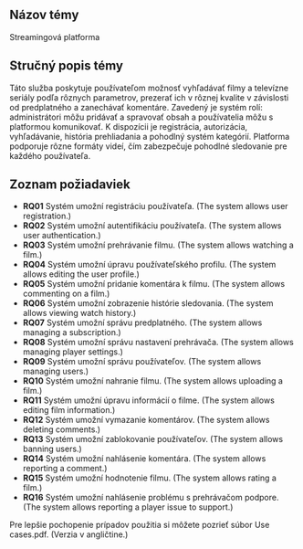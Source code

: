 ## Názov témy
Streamingová platforma

## Stručný popis témy
Táto služba poskytuje používateľom možnosť vyhľadávať filmy a televízne seriály podľa rôznych parametrov, prezerať ich v rôznej kvalite v závislosti od predplatného a zanechávať komentáre. Zavedený je systém rolí: administrátori môžu pridávať a spravovať obsah a používatelia môžu s platformou komunikovať. K dispozícii je registrácia, autorizácia, vyhľadávanie, história prehliadania a pohodlný systém kategórií. Platforma podporuje rôzne formáty videí, čím zabezpečuje pohodlné sledovanie pre každého používateľa.


## Zoznam požiadaviek
- **RQ01**  Systém umožní registráciu používateľa. (The system allows user registration.)
- **RQ02**  Systém umožní autentifikáciu používateľa. (The system allows user authentication.)
- **RQ03**  Systém umožní prehrávanie filmu. (The system allows watching a film.)
- **RQ04**  Systém umožní úpravu používateľského profilu. (The system allows editing the user profile.)
- **RQ05**  Systém umožní pridanie komentára k filmu. (The system allows commenting on a film.)
- **RQ06**  Systém umožní zobrazenie histórie sledovania. (The system allows viewing watch history.)
- **RQ07**  Systém umožní správu predplatného. (The system allows managing a subscription.)
- **RQ08**  Systém umožní správu nastavení prehrávača. (The system allows managing player settings.)
- **RQ09**  Systém umožní správu používateľov. (The system allows managing users.)
- **RQ10**  Systém umožní nahranie filmu. (The system allows uploading a film.)
- **RQ11**  Systém umožní úpravu informácií o filme. (The system allows editing film information.)
- **RQ12**  Systém umožní vymazanie komentárov. (The system allows deleting comments.)
- **RQ13**  Systém umožní zablokovanie používateľov. (The system allows banning users.)
- **RQ14**  Systém umožní nahlásenie komentára. (The system allows reporting a comment.)
- **RQ15**  Systém umožní hodnotenie filmu. (The system allows rating a film.)
- **RQ16**  Systém umožní nahlásenie problému s prehrávačom podpore. (The system allows reporting a player issue to support.)

Pre lepšie pochopenie prípadov použitia si môžete pozrieť súbor Use cases.pdf. (Verzia v angličtine.)